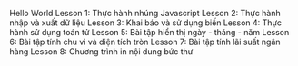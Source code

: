 Hello World
Lesson 1: Thực hành nhúng Javascript
Lesson 2: Thực hành nhập và xuất dữ liệu
Lesson 3: Khai báo và sử dụng biến
Lesson 4: Thực hành sử dụng toán tử
Lesson 5: Bài tập hiển thị ngày - tháng - năm
Lesson 6: Bài tập tính chu vi và diện tích tròn
Lesson 7: Bài tập tính lãi suất ngân hàng
Lesson 8: Chương trình in nội dung bức thư
